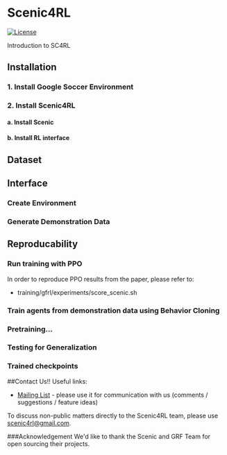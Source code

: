 # Scenic4RL

[![License](https://img.shields.io/badge/License-BSD%203--Clause-blue.svg)](https://opensource.org/licenses/BSD-3-Clause)

Introduction to SC4RL 



## Installation

### 1. Install Google Soccer Environment
### 2. Install Scenic4RL
#### a. Install Scenic
#### b. Install RL interface


## Dataset


## Interface
### Create Environment
### Generate Demonstration Data


## Reproducability 


### Run training with PPO

In order to reproduce PPO results from the paper, please refer to:

- training/gfrl/experiments/score_scenic.sh


### Train agents from demonstration data using Behavior Cloning

### Pretraining... 

### Testing for Generalization 

### Trained checkpoints


##Contact Us!!
Useful links:

* [Mailing List](https://google.com) - please use it for communication with us (comments / suggestions / feature ideas)

To discuss non-public matters directly to the Scenic4RL team, please use scenic4rl@gmail.com.


###Acknowledgement
We'd like to thank the Scenic and GRF Team for open sourcing their projects.

